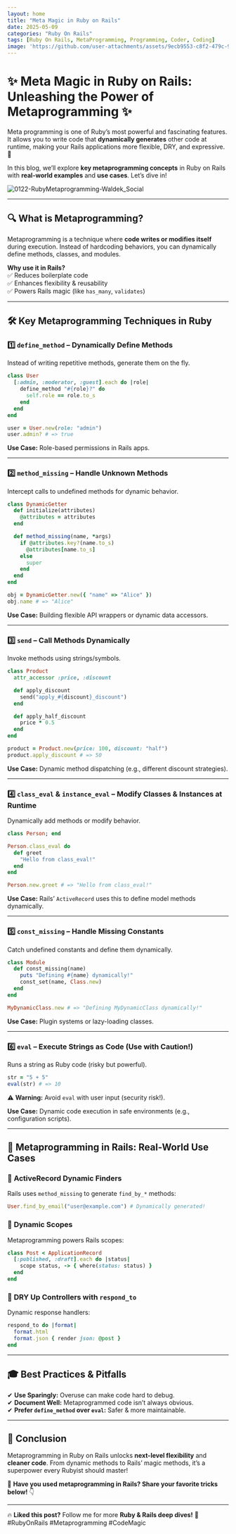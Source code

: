 ```yaml
---
layout: home
title: "Meta Magic in Ruby on Rails"
date: 2025-05-09
categories: "Ruby On Rails"
tags: [Ruby On Rails, MetaProgramming, Programming, Coder, Coding]
image: 'https://github.com/user-attachments/assets/9ecb9553-c8f2-479c-9774-ed8a8f4d4e3d'
---
```


# ✨ **Meta Magic in Ruby on Rails: Unleashing the Power of Metaprogramming** ✨  

Meta programming is one of Ruby’s most powerful and fascinating features. It allows you to write code that **dynamically generates** other code at runtime, making your Rails applications more flexible, DRY, and expressive. 🚀  

In this blog, we’ll explore **key metaprogramming concepts** in Ruby on Rails with **real-world examples** and **use cases**. Let’s dive in!  

![0122-RubyMetaprogramming-Waldek_Social](https://github.com/user-attachments/assets/9ecb9553-c8f2-479c-9774-ed8a8f4d4e3d)

---

## 🔍 **What is Metaprogramming?**  
Metaprogramming is a technique where **code writes or modifies itself** during execution. Instead of hardcoding behaviors, you can dynamically define methods, classes, and modules.  

**Why use it in Rails?**  
✅ Reduces boilerplate code  
✅ Enhances flexibility & reusability  
✅ Powers Rails magic (like `has_many`, `validates`)  

---

## 🛠 **Key Metaprogramming Techniques in Ruby**  

### 1️⃣ **`define_method` – Dynamically Define Methods**  
Instead of writing repetitive methods, generate them on the fly.  

```ruby
class User
  [:admin, :moderator, :guest].each do |role|
    define_method "#{role}?" do
      self.role == role.to_s
    end
  end
end

user = User.new(role: "admin")
user.admin? # => true
```  
**Use Case:** Role-based permissions in Rails apps.  

---

### 2️⃣ **`method_missing` – Handle Unknown Methods**  
Intercept calls to undefined methods for dynamic behavior.  

```ruby
class DynamicGetter
  def initialize(attributes)
    @attributes = attributes
  end

  def method_missing(name, *args)
    if @attributes.key?(name.to_s)
      @attributes[name.to_s]
    else
      super
    end
  end
end

obj = DynamicGetter.new({ "name" => "Alice" })
obj.name # => "Alice"
```  
**Use Case:** Building flexible API wrappers or dynamic data accessors.  

---

### 3️⃣ **`send` – Call Methods Dynamically**  
Invoke methods using strings/symbols.  

```ruby
class Product
  attr_accessor :price, :discount

  def apply_discount
    send("apply_#{discount}_discount")
  end

  def apply_half_discount
    price * 0.5
  end
end

product = Product.new(price: 100, discount: "half")
product.apply_discount # => 50
```  
**Use Case:** Dynamic method dispatching (e.g., different discount strategies).  

---

### 4️⃣ **`class_eval` & `instance_eval` – Modify Classes & Instances at Runtime**  
Dynamically add methods or modify behavior.  

```ruby
class Person; end

Person.class_eval do
  def greet
    "Hello from class_eval!"
  end
end

Person.new.greet # => "Hello from class_eval!"
```  
**Use Case:** Rails’ `ActiveRecord` uses this to define model methods dynamically.  

---

### 5️⃣ **`const_missing` – Handle Missing Constants**  
Catch undefined constants and define them dynamically.  

```ruby
class Module
  def const_missing(name)
    puts "Defining #{name} dynamically!"
    const_set(name, Class.new)
  end
end

MyDynamicClass.new # => "Defining MyDynamicClass dynamically!"
```  
**Use Case:** Plugin systems or lazy-loading classes.  

---

### 6️⃣ **`eval` – Execute Strings as Code (Use with Caution!)**  
Runs a string as Ruby code (risky but powerful).  

```ruby
str = "5 + 5"
eval(str) # => 10
```  
⚠ **Warning:** Avoid `eval` with user input (security risk!).  

**Use Case:** Dynamic code execution in safe environments (e.g., configuration scripts).  

---

## 🚀 **Metaprogramming in Rails: Real-World Use Cases**  

### 🔹 **ActiveRecord Dynamic Finders**  
Rails uses `method_missing` to generate `find_by_*` methods:  
```ruby
User.find_by_email("user@example.com") # Dynamically generated!
```  

### 🔹 **Dynamic Scopes**  
Metaprogramming powers Rails scopes:  
```ruby
class Post < ApplicationRecord
  [:published, :draft].each do |status|
    scope status, -> { where(status: status) }
  end
end
```  

### 🔹 **DRY Up Controllers with `respond_to`**  
Dynamic response handlers:  
```ruby
respond_to do |format|
  format.html
  format.json { render json: @post }
end
```  

---

## 🎓 **Best Practices & Pitfalls**  
✔ **Use Sparingly:** Overuse can make code hard to debug.  
✔ **Document Well:** Metaprogrammed code isn’t always obvious.  
✔ **Prefer `define_method` over `eval`:** Safer & more maintainable.  

---

## 🎯 **Conclusion**  
Metaprogramming in Ruby on Rails unlocks **next-level flexibility** and **cleaner code**. From dynamic methods to Rails’ magic methods, it’s a superpower every Rubyist should master!  

💬 **Have you used metaprogramming in Rails? Share your favorite tricks below!** 👇  

---

🔥 **Liked this post?** Follow me for more **Ruby & Rails deep dives!** 🚀 #RubyOnRails #Metaprogramming #CodeMagic
